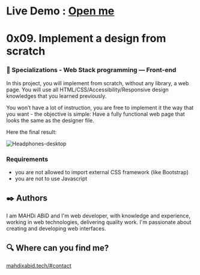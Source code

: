 # Live Demo : [Open me](http://mahdixabid.tech/holberton-demo01/ "Open me")
# 0x09. Implement a design from scratch
### :open_file_folder: Specializations - Web Stack programming ― Front-end

In this project, you will implement from scratch, without any library, a web page. You will use all HTML/CSS/Accessibility/Responsive design knowledges that you learned previously.

You won’t have a lot of instruction, you are free to implement it the way that you want - the objective is simple: Have a fully functional web page that looks the same as the designer file.

Here the final result:

![Headphones-desktop](https://user-images.githubusercontent.com/51680831/91485038-c60d5d80-e86f-11ea-8f21-7c952c445111.jpg) 


### Requirements

* you are not allowed to import external CSS framework (like Bootstrap)
* you are not to use Javascript

## :black_nib: Authors 

I am MAHDi ABiD and I'm web developer, with knowledge and experience, working in web technologies, delivering quality work. I'm passionate about creating and developing web interfaces.

## :mag: Where can you find me?
[mahdixabid.tech/#contact](http://mahdixabid.tech/#contact "mahdixabid.tech/#contact")

